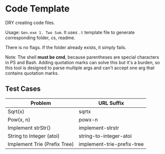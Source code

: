 # Code Template

DRY creating code files.

Usage: `Gen.exe 1. Two Sum`. It uses `.t` template file to generate corresponding folder, cs, readme.

There is no flags. If the folder already exists, it simply fails.

Note: The shell **must be cmd**, because parentheses are special characters in PS and Bash. Adding quotation marks can solve this but it's a burden, so this tool is designed to parse multiple args and can't accept one arg that contains quotation marks.

## Test Cases

Problem|URL Suffix
-|-
Sqrt(x)|sqrtx
Pow(x, n)|powx-n
Implement strStr()|implement-strstr
String to Integer (atoi)|string-to-integer-atoi
Implement Trie (Prefix Tree)|implement-trie-prefix-tree
